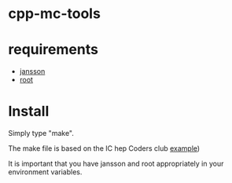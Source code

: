 cpp-mc-tools
============

requirements
============
* [jansson](http://www.digip.org/jansson/) 
* [root](http://root.cern.ch/drupal/)

Install
=======

Simply type "make".

The make file is based on the IC hep Coders club [example](https://github.com/ichep-coders-club/Bits-n-Pieces/blob/master/makefiles.d/makefile.multi_exe%2Blib))

It is important that you have jansson and root appropriately in your environment variables.

